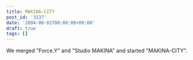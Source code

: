 ```yaml
---
title: MAKINA-CITY
post_id: '3137'
date: '2004-08-01T00:00:00+09:00'
draft: true
tags: []
---
```


We merged "Force.Y" and "Studio MAKINA" and started "MAKINA-CITY".
